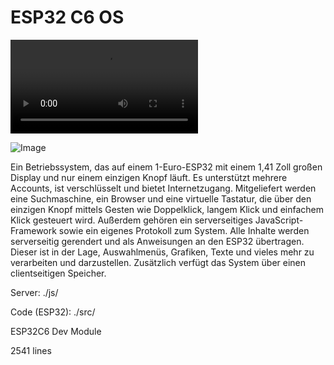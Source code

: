 # ESP32 C6 OS

<video controls src="https://manuelwestermeier.github.io/esp32_141os.mp4" title="Title"></video>

![Image](https://manuelwestermeier.github.io/esp32_141os.jpg)

Ein Betriebssystem, das auf einem 1-Euro-ESP32 mit einem 1,41 Zoll
großen Display und nur einem einzigen Knopf läuft. Es unterstützt
mehrere Accounts, ist verschlüsselt und bietet Internetzugang.
Mitgeliefert werden eine Suchmaschine, ein Browser und eine virtuelle
Tastatur, die über den einzigen Knopf mittels Gesten wie Doppelklick,
langem Klick und einfachem Klick gesteuert wird. Außerdem gehören ein
serverseitiges JavaScript-Framework sowie ein eigenes Protokoll zum
System. Alle Inhalte werden serverseitig gerendert und als Anweisungen
an den ESP32 übertragen. Dieser ist in der Lage, Auswahlmenüs,
Grafiken, Texte und vieles mehr zu verarbeiten und darzustellen.
Zusätzlich verfügt das System über einen clientseitigen Speicher.

Server: ./js/

Code (ESP32): ./src/ 

ESP32C6 Dev Module

2541 lines
